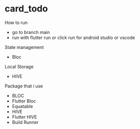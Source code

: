 # card_todo

How to run 
* go to branch main
* run with flutter run or click run for android studio or vscode

State management
* Bloc

Local Storage
* HIVE

Package that i use
* BLOC
* Flutter Bloc
* Equatable
* HIVE
* Flutter HIVE
* Build Runner
